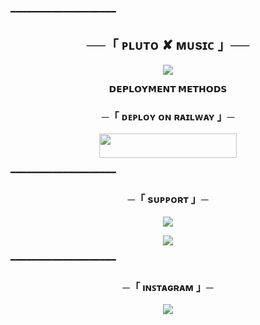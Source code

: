━━━━━━━━━━━━━━━━━━━━

<h2 align="center">
    ──「 ᴘʟᴜᴛᴏ ✘ ᴍᴜsɪᴄ 」──
</h2>

<p align="center">
  <img src="https://graph.org/file/5cbff07ba946b0793663e.jpg">
</p>


<p align="center">
<b>𝗗𝗘𝗣𝗟𝗢𝗬𝗠𝗘𝗡𝗧 𝗠𝗘𝗧𝗛𝗢𝗗𝗦</b>
</p>

<h3 align="center">
    ─「 ᴅᴇᴩʟᴏʏ ᴏɴ ʀᴀɪʟᴡᴀʏ 」─
</h3>

<p align="center"><a href="https://railway.app/template/hpW6Eu?referralCode=IcUiWT"> <img src="https://img.shields.io/badge/Deploy%20On%20Railway-black?style=for-the-badge&logo=railway" width="220" height="38.45"/></a></p>


━━━━━━━━━━━━━━━━━━━━
<h3 align="center">
    ─「 sᴜᴩᴩᴏʀᴛ 」─
</h3>

<p align="center">
<a href="https://t.me/+iGC4MxezjuwwNTY0"><img src="https://img.shields.io/badge/-Support%20Grup-blue.svg?style=for-the-badge&logo=Telegram"></a>
</p>
<p align="center">
<a href="https://telegram.me/PlutoKanal"><img src="https://img.shields.io/badge/-Support%20Kanal-blue.svg?style=for-the-badge&logo=Telegram"></a>
</p>

━━━━━━━━━━━━━━━━━━━━
<h3 align="center">
    ─「 ıɴꜱᴛᴀɢʀᴀᴍ 」─
</h3>

<p align="center">
<a href="https://instagram.com/ama_hocaam?igshid=MzRlODBiNWFlZA=="><img src="https://img.shields.io/badge/-Instagram-pink.svg?style=for-the-badge&logo=Instagram"></a>
</p>
<p><a href="https://dashboard.heroku.com/new?template=https://github.com/derdoin/PlutoMusic)
━━━━━━━━━━━━━━━━━━━━
